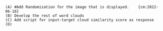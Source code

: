     (A) #Add Randomization for the image that is displayed.    {cm:2022-06-16}
    (B) Develop the rest of word clouds
    (C) Add script for input-target cloud similarity score as response
    (D)